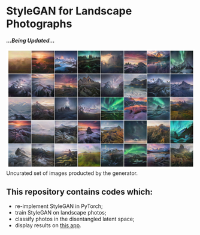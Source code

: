 # StyleGAN for Landscape Photographs

***...Being Updated...***



![image](https://github.com/hejj16/Landscape-StyleGAN/blob/main/result.png)
              Uncurated set of images producted by the generator.


## This repository contains codes which:
- re-implement StyleGAN in PyTorch;
- train StyleGAN on landscape photos;
- classify photos in the disentangled latent space;
- display results on [this app](https://taking-non-existing-photos.herokuapp.com/).










